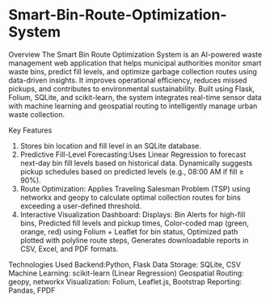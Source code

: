 # Smart-Bin-Route-Optimization-System
Overview
The Smart Bin Route Optimization System is an AI-powered waste management web application that helps municipal authorities monitor smart waste bins, predict fill levels, and optimize garbage collection routes using data-driven insights. It improves operational efficiency, reduces missed pickups, and contributes to environmental sustainability. Built using Flask, Folium, SQLite, and scikit-learn, the system integrates real-time sensor data with machine learning and geospatial routing to intelligently manage urban waste collection.

Key Features
1. Stores bin location and fill level in an SQLite database.
2. Predictive Fill-Level Forecasting:Uses Linear Regression to forecast next-day bin fill levels based on historical data. Dynamically suggests pickup schedules based on predicted levels (e.g., 08:00 AM if fill ≥ 90%).
3. Route Optimization: Applies Traveling Salesman Problem (TSP) using networkx and geopy to calculate optimal collection routes for bins exceeding a user-defined threshold.
4. Interactive Visualization Dashboard: Displays: Bin Alerts for high-fill bins, Predicted fill levels and pickup times, Color-coded map (green, orange, red) using Folium + Leaflet for bin status, Optimized path plotted with polyline route steps, Generates downloadable reports in CSV, Excel, and PDF formats.

Technologies Used
Backend:Python, Flask
Data Storage:	SQLite, CSV
Machine Learning:	scikit-learn (Linear Regression)
Geospatial Routing:	geopy, networkx
Visualization:	Folium, Leaflet.js, Bootstrap
Reporting:	Pandas, FPDF
